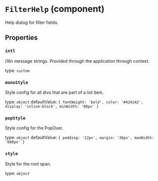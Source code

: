 `FilterHelp` (component)
========================

Help dialog for filter fields.

Properties
----------

### `intl`

i18n message strings. Provided through the application through context.

type: `custom`


### `monoStyle`

Style config for all divs that are part of a list item.

type: `object`
defaultValue: `{
  fontWeight: 'bold',
  color: '#424242',
  display: 'inline-block',
  minWidth: '80px'
}`


### `popStyle`

Style config for the PopOver.

type: `object`
defaultValue: `{
  padding: '12px',
  margin: '36px',
  maxWidth: '600px'
}`


### `style`

Style for the root span.

type: `object`

